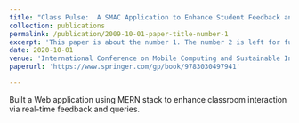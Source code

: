```yaml
---
title: "Class Pulse:  A SMAC Application to Enhance Student Feedback and Interaction"
collection: publications
permalink: /publication/2009-10-01-paper-title-number-1
excerpt: 'This paper is about the number 1. The number 2 is left for future work.'
date: 2020-10-01
venue: 'International Conference on Mobile Computing and Sustainable Informatics (ICMCSI)'
paperurl: 'https://www.springer.com/gp/book/9783030497941'

---
```

Built a Web application using MERN stack to enhance classroom interaction via real-time feedback and queries.

